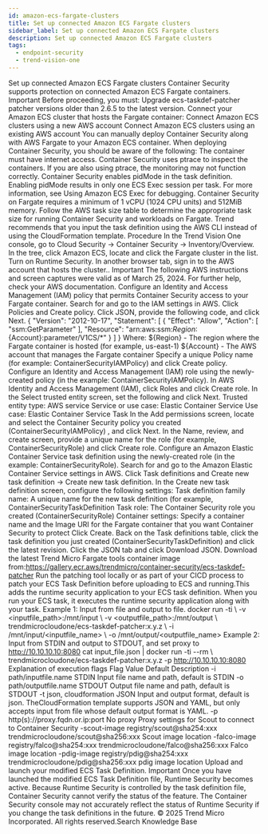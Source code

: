 ```yaml
---
id: amazon-ecs-fargate-clusters
title: Set up connected Amazon ECS Fargate clusters
sidebar_label: Set up connected Amazon ECS Fargate clusters
description: Set up connected Amazon ECS Fargate clusters
tags:
  - endpoint-security
  - trend-vision-one
---
```


 Set up connected Amazon ECS Fargate clusters Container Security supports protection on connected Amazon ECS Fargate containers. Important Before proceeding, you must: Upgrade ecs-taskdef-patcher patcher versions older than 2.6.5 to the latest version. Connect your Amazon ECS cluster that hosts the Fargate container: Connect Amazon ECS clusters using a new AWS account Connect Amazon ECS clusters using an existing AWS account You can manually deploy Container Security along with AWS Fargate to your Amazon ECS container. When deploying Container Security, you should be aware of the following: The container must have internet access. Container Security uses ptrace to inspect the containers. If you are also using ptrace, the monitoring may not function correctly. Container Security enables pidMode in the task definition. Enabling pidMode results in only one ECS Exec session per task. For more information, see Using Amazon ECS Exec for debugging. Container Security on Fargate requires a minimum of 1 vCPU (1024 CPU units) and 512MiB memory. Follow the AWS task size table to determine the appropriate task size for running Container Security and workloads on Fargate. Trend recommends that you input the task definition using the AWS CLI instead of using the CloudFormation template. Procedure In the Trend Vision One console, go to Cloud Security → Container Security → Inventory/Overview. In the tree, click Amazon ECS, locate and click the Fargate cluster in the list. Turn on Runtime Security. In another browser tab, sign in to the AWS account that hosts the cluster.. Important The following AWS instructions and screen captures were valid as of March 25, 2024. For further help, check your AWS documentation. Configure an Identity and Access Management (IAM) policy that permits Container Security access to your Fargate container. Search for and go to the IAM settings in AWS. Click Policies and Create policy. Click JSON, provide the following code, and click Next. { "Version": "2012-10-17", "Statement": [ { "Effect": "Allow", "Action": [ "ssm:GetParameter" ], "Resource": "arn:aws:ssm:${Region}:${Account}:parameter/V1CS/*" } ] } Where: ${Region} - The region where the Fargate container is hosted (for example, us-east-1) ${Account} - The AWS account that manages the Fargate container Specify a unique Policy name (for example: ContainerSecurityIAMPolicy) and click Create policy. Configure an Identity and Access Management (IAM) role using the newly-created policy (in the example: ContainerSecurityIAMPolicy). In AWS Identity and Access Management (IAM), click Roles and click Create role. In the Select trusted entity screen, set the following and click Next. Trusted entity type: AWS service Service or use case: Elastic Container Service Use case: Elastic Container Service Task In the Add permissions screen, locate and select the Container Security policy you created (ContainerSecurityIAMPolicy) , and click Next. In the Name, review, and create screen, provide a unique name for the role (for example, ContainerSecurityRole) and click Create role. Configure an Amazon Elastic Container Service task definition using the newly-created role (in the example: ContainerSecurityRole). Search for and go to the Amazon Elastic Container Service settings in AWS. Click Task definitions and Create new task definition → Create new task definition. In the Create new task definition screen, configure the following settings: Task definition family name: A unique name for the new task definition (for example, ContainerSecurityTaskDefinition Task role: The Container Security role you created (ContainerSecurityRole) Container settings: Specify a container name and the Image URI for the Fargate container that you want Container Security to protect Click Create. Back on the Task definitions table, click the task definition you just created (ContainerSecurityTaskDefinition) and click the latest revision. Click the JSON tab and click Download JSON. Download the latest Trend Micro Fargate tools container image from:https://gallery.ecr.aws/trendmicro/container-security/ecs-taskdef-patcher Run the patching tool locally or as part of your CICD process to patch your ECS Task Definition before uploading to ECS and running.This adds the runtime security application to your ECS task definition. When you run your ECS task, it executes the runtime security application along with your task. Example 1: Input from file and output to file. docker run -ti \ -v <inputfile_path>:/mnt/input \ -v <outputfile_path>:/mnt/output \ trendmicrocloudone/ecs-taskdef-patcher:x.y.z \ -i /mnt/input/<inputfile_name> \ -o /mnt/output/<outputfile_name> Example 2: Input from STDIN and output to STDOUT, and set proxy to http://10.10.10.10:8080 cat input_file.json | docker run -ti --rm \ trendmicrocloudone/ecs-taskdef-patcher:x.y.z -p http://10.10.10.10:8080 Explanation of execution flags Flag Value Default Description -i path/inputfile.name STDIN Input file name and path, default is STDIN -o path/outputfile.name STDOUT Output file name and path, default is STDOUT -t json, cloudformation JSON Input and output format, default is json. TheCloudFormation template supports JSON and YAML, but only accepts input from file whose default output format is YAML. -p http(s)://proxy.fqdn.or.ip:port No proxy Proxy settings for Scout to connect to Container Security -scout-image registry/scout@sha254:xxx trendmicrocloudone/scout@sha256:xxx Scout image location -falco-image registry/falco@sha254:xxx trendmicrocloudone/falco@sha256:xxx Falco image location -pdig-image registry/pdig@sha254:xxx trendmicrocloudone/pdig@sha256:xxx pdig image location Upload and launch your modified ECS Task Definition. Important Once you have launched the modified ECS Task Definition file, Runtime Security becomes active. Because Runtime Security is controlled by the task definition file, Container Security cannot verify the status of the feature. The Container Security console may not accurately reflect the status of Runtime Security if you change the task definitions in the future. © 2025 Trend Micro Incorporated. All rights reserved.Search Knowledge Base